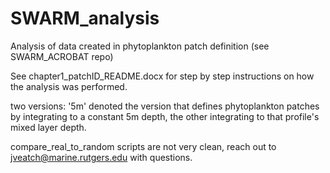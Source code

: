 # SWARM_analysis

Analysis of data created in phytoplankton patch definition (see SWARM_ACROBAT repo)

See chapter1_patchID_README.docx for step by step instructions on how the analysis was performed.

two versions: '5m' denoted the version that defines phytoplankton patches by integrating to a constant 5m depth, the other integrating to that profile's mixed layer depth.

compare_real_to_random scripts are not very clean, reach out to jveatch@marine.rutgers.edu with questions.
